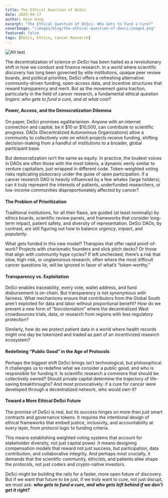 ```yaml
---
title: The Ethical Question of DeSci
date: 2025-04-17
author: Hsun Hung
excerpt: "The Ethical Question of DeSci: Who Gets to Fund a Cure?"
coverImage: "/images/blog/the-ethical-question-of-desci/image1.png"
featured: false
tags: [DeSci, Ethics, Cancer Research]
---
```


![Alt text](/images/blog/the-ethical-question-of-desci/image1.png?w=1024 "a title")

The decentralization of science or _DeSci_ has been hailed as a revolutionary shift in how we conduct and finance research. In a world where scientific discovery has long been governed by elite institutions, opaque peer review boards, and political priorities, DeSci offers a refreshing alternative: community-driven funding, open-access data, and incentive structures that reward transparency and merit. But as the movement gains traction, particularly in the field of cancer research, a fundamental ethical question lingers: _who gets to fund a cure, and at what cost?_

#### **Power, Access, and the Democratization Dilemma**

On paper, DeSci promises egalitarianism. Anyone with an internet connection and capital, be it $10 or $10,000, can contribute to scientific progress. DAOs (Decentralized Autonomous Organizations) allow a community to collectively vote on which projects receive funding, shifting decision-making from a handful of institutions to a broader, global participant base.

But democratization isn’t the same as equity. In practice, the loudest voices in DAOs are often those with the most tokens, a dynamic eerily similar to venture capitalism, just wrapped in different code. Token-weighted voting risks replicating plutocracy under the guise of open participation. If a cancer research DAO is heavily influenced by a few whales (large holders), can it truly represent the interests of patients, underfunded researchers, or low-income communities disproportionately affected by cancer?

#### **The Problem of Prioritization**

Traditional institutions, for all their flaws, are guided (at least nominally) by ethics boards, scientific review panels, and frameworks that consider long-term impact, patient safety, and diversity of representation. DeSci DAOs, by contrast, are still figuring out how to balance _urgency_, _impact_, and _popularity_.

What gets funded in this new model? Therapies that offer rapid proof-of-work? Projects with charismatic founders and slick pitch decks? Or those that align with community hype cycles? If left unchecked, there’s a risk that slow, high-risk, or unglamorous research, often where the most difficult cancer questions lie, will be ignored in favor of what’s “token-worthy.”

#### **Transparency vs. Exploitation**

DeSci enables traceability, every vote, wallet address, and fund disbursement is on-chain. But transparency is not synonymous with fairness. What mechanisms ensure that contributors from the Global South aren’t exploited for data and labor without proportional benefit? How do we prevent a new form of “biocolonialism” where the decentralized West crowdsources trials, data, or research from regions with less regulatory protection?

Similarly, how do we protect patient data in a world where health records might one day be tokenized and traded as part of an incentivized research ecosystem?

#### **Redefining “Public Good” in the Age of Protocols**

Perhaps the biggest shift DeSci brings isn’t technological, but philosophical. It challenges us to redefine what we consider a public good, and who is responsible for funding it. Is scientific research a commons that should be collectively owned? Should private capital determine the trajectory of life-saving breakthroughs? And most provocatively: if a cure for cancer were developed through a decentralized network, who would own it?

#### **Toward a More Ethical DeSci Future**

The promise of DeSci is real, but its success hinges on more than just smart contracts and governance tokens. It requires the intentional design of ethical frameworks that embed justice, inclusivity, and accountability at every layer, from protocol logic to funding criteria.

This means establishing weighted voting systems that account for stakeholder diversity, not just capital power. It means designing compensation models that reward not just success, but participation, data contribution, and collaborative integrity. And perhaps most crucially, it demands that the scientific community, ethicists, and patients alike shape the protocols, not just coders and crypto-native investors.

DeSci might be building the rails for a faster, more open future of discovery. But if we want that future to be just, if we truly want to cure, not just disrupt, we must ask: **_who gets to fund a cure, and who gets left behind if we don’t get it right?_**
